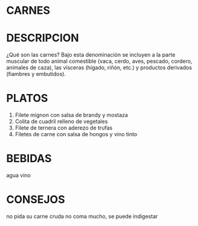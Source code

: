 # CARNES

# DESCRIPCION
¿Qué son las carnes? Bajo esta denominación se incluyen a la parte muscular de todo animal comestible (vaca, cerdo, aves, pescado, cordero, animales de caza), las vísceras (hígado, riñón, etc.) y productos derivados (fiambres y embutidos).

# PLATOS
1. Filete mignon con salsa de brandy y mostaza
2. Colita de cuadril relleno de vegetales
3. Filete de ternera con aderezo de trufas
4. Filetes de carne con salsa de hongos y vino tinto

# BEBIDAS
agua
vino

# CONSEJOS
no pida su carne cruda
no coma mucho, se puede indigestar